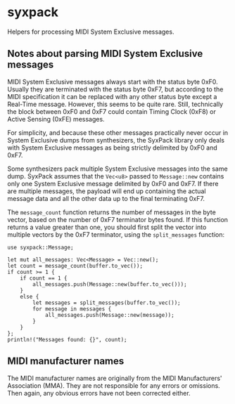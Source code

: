 # syxpack

Helpers for processing MIDI System Exclusive messages.

## Notes about parsing MIDI System Exclusive messages

MIDI System Exclusive messages always start with the status byte 0xF0.
Usually they are terminated with the status byte 0xF7, but according to
the MIDI specification it can be replaced with any other status byte
except a Real-Time message. However, this seems to be quite rare. Still,
technically the block between 0xF0 and 0xF7 could contain Timing Clock
(0xF8) or Active Sensing (0xFE) messages.

For simplicity, and because these other messages practically never occur
in System Exclusive dumps from synthesizers, the SyxPack library only
deals with System Exclusive messages as being strictly delimited by 0xF0 and 0xF7.

Some synthesizers pack multiple System Exclusive messages into the same
dump. SyxPack assumes that the `Vec<u8>` passed to `Message::new` contains
only one System Exclusive message delimited by 0xF0 and 0xF7. If there are
multiple messages, the payload will end up containing the actual message data
and all the other data up to the final terminating 0xF7.

The `message_count` function returns the number of messages in the byte vector,
based on the number of 0xF7 terminator bytes found. If this function returns
a value greater than one, you should first split the vector into multiple vectors
by the 0xF7 terminator, using the `split_messages` function:

    use syxpack::Message;

    let mut all_messages: Vec<Message> = Vec::new();
    let count = message_count(buffer.to_vec());
    if count >= 1 {
        if count == 1 {
            all_messages.push(Message::new(buffer.to_vec()));
        }
        else {
            let messages = split_messages(buffer.to_vec());
            for message in messages {
                all_messages.push(Message::new(message));
            }
        }
    };
    println!("Messages found: {}", count);

## MIDI manufacturer names

The MIDI manufacturer names are originally from the MIDI Manufacturers' Association (MMA).
They are not responsible for any errors or omissions. Then again, any obvious errors
have not been corrected either.
